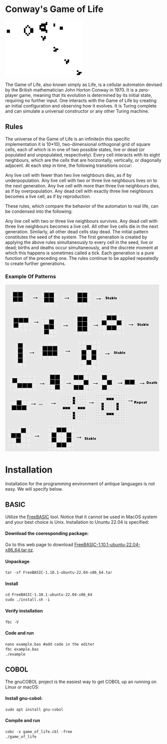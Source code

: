 
# Conway's Game of Life
![](pics/Gospers_glider_gun.gif)


The Game of Life, also known simply as Life, is a cellular automaton devised by the British mathematician John Horton Conway in 1970. It is a zero-player game, meaning that its evolution is determined by its initial state, requiring no further input. One interacts with the Game of Life by creating an initial configuration and observing how it evolves. It is Turing complete and can simulate a universal constructor or any other Turing machine.

Rules
-------------
The universe of the Game of Life is an infinite(in this specific implementation it is 10*10), two-dimensional orthogonal grid of square cells, each of which is in one of two possible states, live or dead (or populated and unpopulated, respectively). Every cell interacts with its eight neighbours, which are the cells that are horizontally, vertically, or diagonally adjacent. At each step in time, the following transitions occur:

Any live cell with fewer than two live neighbours dies, as if by underpopulation.
Any live cell with two or three live neighbours lives on to the next generation.
Any live cell with more than three live neighbours dies, as if by overpopulation.
Any dead cell with exactly three live neighbours becomes a live cell, as if by reproduction.

These rules, which compare the behavior of the automaton to real life, can be condensed into the following:

Any live cell with two or three live neighbours survives.
Any dead cell with three live neighbours becomes a live cell.
All other live cells die in the next generation. Similarly, all other dead cells stay dead.
The initial pattern constitutes the seed of the system. The first generation is created by applying the above rules simultaneously to every cell in the seed, live or dead; births and deaths occur simultaneously, and the discrete moment at which this happens is sometimes called a tick.  Each generation is a pure function of the preceding one. The rules continue to be applied repeatedly to create further generations.

### Example Of Patterns
                
![Patterns in Game Of Life](pics/4life2.png)

# Installation
Installation for the programming environment of antique languages is not easy. We will specify below. 
## BASIC
Utilize the [FreeBASIC](https://sourceforge.net/projects/fbc/files/FreeBASIC-1.10.1/) tool. Notice that it cannot be used in MacOS system and your best choice is Unix. Installation to Ununtu 22.04 is specified:
#### Download the cooresponding package:
Go to this web page to download [FreeBASIC-1.10.1-ubuntu-22.04-x86_64.tar.gz](http://downloads.sourceforge.net/fbc/FreeBASIC-1.10.1-ubuntu-22.04-x86_64.tar.gz?download). 

#### Unpackage
```
tar -xf FreeBASIC-1.10.1-ubuntu-22.04-x86_64.tar
```

#### Install 
```
cd FreeBASIC-1.10.1-ubuntu-22.04-x86_64 
sudo ./install.sh -i
```
#### Verify installation
```
fbc -V
```

#### Code and run
```
nano example.bas #add code in the editer
fbc example.bas
./example
```
## COBOL
The gnuCOBOL project is the easiest way to get COBOL up an running on Linux or macOS:
#### Install gnu-cobol:
```
sudo apt install gnu-cobol
```

#### Compile and run
```
cobc -x game_of_life.cbl -free
./game_of_life
```

